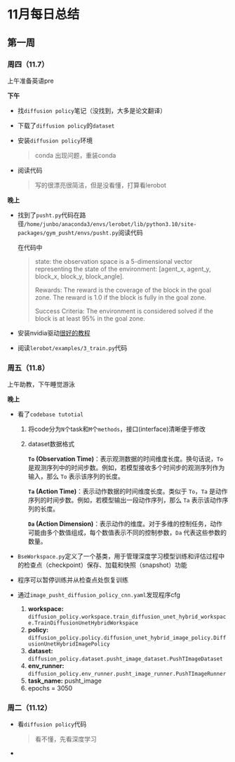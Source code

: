 # 11月每日总结

## 第一周

### 周四（11.7）

上午准备英语pre

**下午**

- 找`diffusion policy`笔记（没找到，大多是论文翻译）

- 下载了`diffusion policy`的`dataset`

- 安装`diffusion policy`环境

  > conda 出现问题，重装conda

- 阅读代码

  > 写的很漂亮很简洁，但是没看懂，打算看lerobot


**晚上**

- 找到了`pusht.py`代码在路径`/home/junbo/anaconda3/envs/lerobot/lib/python3.10/site-packages/gym_pusht/envs/pusht.py`阅读代码

  在代码中

  > state: the observation space is a 5-dimensional vector representing the state of the environment: [agent_x, agent_y, block_x, block_y, block_angle]. 
  >
  > Rewards: The reward is the coverage of the block in the goal zone. The reward is 1.0 if the block is fully in the goal zone.
  >
  > Success Criteria: The environment is considered solved if the block is at least 95% in the goal zone.
  
- 安装nvidia驱动[很好的教程](https://blog.csdn.net/xianrenli38/article/details/125254853)

- 阅读`lerobot/examples/3_train.py`代码

### 周五（11.8）

上午助教，下午睡觉游泳

**晚上**

- 看了`codebase tutotial`

  1. 将code分为`N`个task和`M`个`methods`，接口(interface)清晰便于修改

  2. dataset数据格式

     **`To` (Observation Time)**：表示观测数据的时间维度长度。换句话说，`To` 是观测序列中的时间步数。例如，若模型接收多个时间步的观测序列作为输入，那么 `To` 表示该序列的长度。

     **`Ta` (Action Time)**：表示动作数据的时间维度长度。类似于 `To`，`Ta` 是动作序列的时间步数。例如，若模型输出一段动作序列，那么 `Ta` 表示该动作序列的长度。

     **`Da` (Action Dimension)**：表示动作的维度。对于多维的控制任务，动作可能由多个数值组成，每个数值表示不同的控制参数，`Da` 代表这些参数的数量。

- `BseWorkspace.py`定义了一个基类，用于管理深度学习模型训练和评估过程中的检查点（checkpoint）保存、加载和快照（snapshot）功能

- 程序可以暂停训练并从检查点处恢复训练

- 通过`image_pusht_diffusion_policy_cnn.yaml`发现程序cfg
  1. **workspace:** `diffusion_policy.workspace.train_diffusion_unet_hybrid_workspace.TrainDiffusionUnetHybridWorkspace`
  2. **policy:** `diffusion_policy.policy.diffusion_unet_hybrid_image_policy.DiffusionUnetHybridImagePolicy`
  3. **dataset:** `diffusion_policy.dataset.pusht_image_dataset.PushTImageDataset`
  4. **env_runner:** `diffusion_policy.env_runner.pusht_image_runner.PushTImageRunner`
  5. **task_name:** pusht_image
  6. epochs = 3050

### 周二（11.12）

- 看`diffusion policy`代码

  > 看不懂，先看深度学习

- 